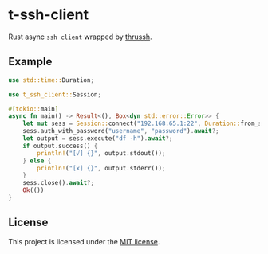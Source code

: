 # t-ssh-client
Rust async `ssh client` wrapped by [thrussh](https://pijul.org/thrussh).

## Example
```rust
use std::time::Duration;

use t_ssh_client::Session;

#[tokio::main]
async fn main() -> Result<(), Box<dyn std::error::Error>> {
    let mut sess = Session::connect("192.168.65.1:22", Duration::from_secs(2)).await?;
    sess.auth_with_password("username", "password").await?;
    let output = sess.execute("df -h").await?;
    if output.success() {
        println!("[√] {}", output.stdout());
    } else {
        println!("[x] {}", output.stderr());
    }
    sess.close().await?;
    Ok(())
}
```

## License

This project is licensed under the [MIT license].

[MIT license]: https://github.com/kolapapa/t-ssh-client/blob/main/LICENSE
